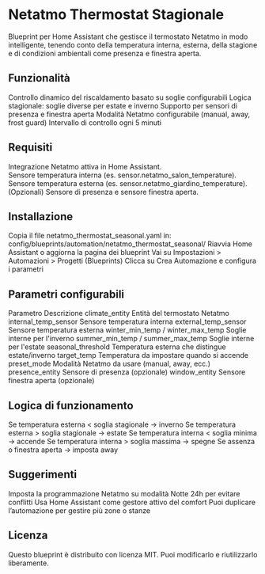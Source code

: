 # Netatmo Thermostat Stagionale
Blueprint per Home Assistant che gestisce il termostato Netatmo in modo intelligente, tenendo conto della temperatura interna, esterna, della stagione e di condizioni ambientali come presenza e finestra aperta.

## Funzionalità
Controllo dinamico del riscaldamento basato su soglie configurabili
Logica stagionale: soglie diverse per estate e inverno
Supporto per sensori di presenza e finestra aperta
Modalità Netatmo configurabile (manual, away, frost guard)
Intervallo di controllo ogni 5 minuti

## Requisiti
Integrazione Netatmo attiva in Home Assistant.  
Sensore temperatura interna (es. sensor.netatmo_salon_temperature).  
Sensore temperatura esterna (es. sensor.netatmo_giardino_temperature).  
(Opzionali) Sensore di presenza e sensore finestra aperta.

## Installazione
Copia il file netatmo_thermostat_seasonal.yaml in:
config/blueprints/automation/netatmo_thermostat_seasonal/
Riavvia Home Assistant o aggiorna la pagina dei blueprint
Vai su Impostazioni > Automazioni > Progetti (Blueprints)
Clicca su Crea Automazione e configura i parametri

## Parametri configurabili
Parametro	Descrizione
climate_entity	Entità del termostato Netatmo
internal_temp_sensor	Sensore temperatura interna
external_temp_sensor	Sensore temperatura esterna
winter_min_temp / winter_max_temp	Soglie interne per l'inverno
summer_min_temp / summer_max_temp	Soglie interne per l'estate
seasonal_threshold	Temperatura esterna che distingue estate/inverno
target_temp	Temperatura da impostare quando si accende
preset_mode	Modalità Netatmo da usare (manual, away, ecc.)
presence_entity	Sensore di presenza (opzionale)
window_entity	Sensore finestra aperta (opzionale)

## Logica di funzionamento
Se temperatura esterna < soglia stagionale → inverno
Se temperatura esterna > soglia stagionale → estate
Se temperatura interna < soglia minima → accende
Se temperatura interna > soglia massima → spegne
Se assenza o finestra aperta → imposta away

## Suggerimenti
Imposta la programmazione Netatmo su modalità Notte 24h per evitare conflitti
Usa Home Assistant come gestore attivo del comfort
Puoi duplicare l’automazione per gestire più zone o stanze

## Licenza
Questo blueprint è distribuito con licenza MIT. Puoi modificarlo e riutilizzarlo liberamente.
